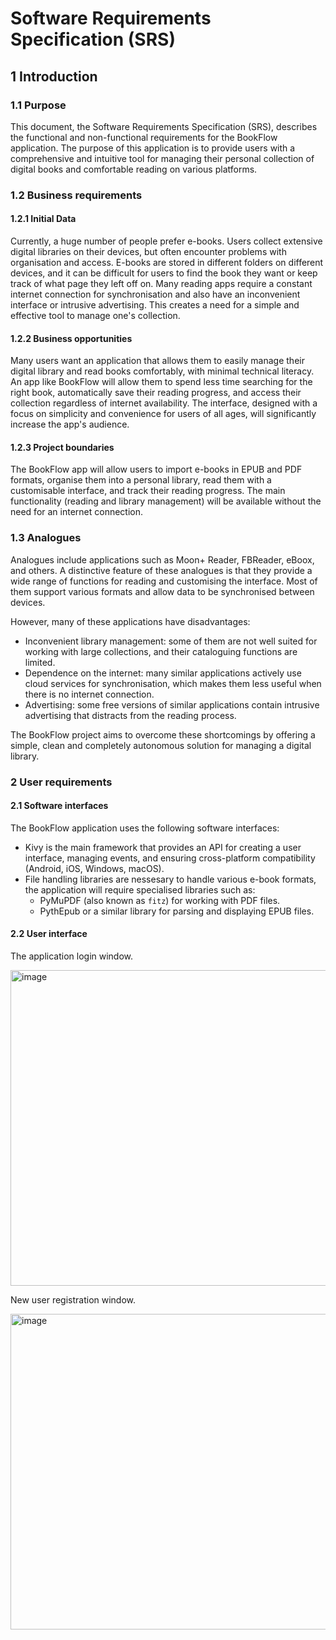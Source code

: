 # Software Requirements Specification (SRS)

## 1 Introduction

### 1.1 Purpose

This document, the Software Requirements Specification (SRS), describes the functional and non-functional requirements for the BookFlow application. The purpose of this application is to provide users with a comprehensive and intuitive tool for managing their personal collection of digital books and comfortable reading on various platforms.

### 1.2 Business requirements

#### 1.2.1 Initial Data

Currently, a huge number of people prefer e-books. Users collect extensive digital libraries on their devices, but often encounter problems with organisation and access. E-books are stored in different folders on different devices, and it can be difficult for users to find the book they want or keep track of what page they left off on. Many reading apps require a constant internet connection for synchronisation and also have an inconvenient interface or intrusive advertising. This creates a need for a simple and effective tool to manage one's collection.

#### 1.2.2 Business opportunities

Many users want an application that allows them to easily manage their digital library and read books comfortably, with minimal technical literacy. An app like BookFlow will allow them to spend less time searching for the right book, automatically save their reading progress, and access their collection regardless of internet availability. The interface, designed with a focus on simplicity and convenience for users of all ages, will significantly increase the app's audience.

#### 1.2.3 Project boundaries

The BookFlow app will allow users to import e-books in EPUB and PDF formats, organise them into a personal library, read them with a customisable interface, and track their reading progress. The main functionality (reading and library management) will be available without the need for an internet connection.

### 1.3 Analogues

Analogues include applications such as Moon+ Reader, FBReader, eBoox, and others. A distinctive feature of these analogues is that they provide a wide range of functions for reading and customising the interface. Most of them support various formats and allow data to be synchronised between devices.

However, many of these applications have disadvantages:
- Inconvenient library management: some of them are not well suited for working with large collections, and their cataloguing functions are limited.
- Dependence on the internet: many similar applications actively use cloud services for synchronisation, which makes them less useful when there is no internet connection.
- Advertising: some free versions of similar applications contain intrusive advertising that distracts from the reading process.

The BookFlow project aims to overcome these shortcomings by offering a simple, clean and completely autonomous solution for managing a digital library.

### 2 User requirements

#### 2.1 Software interfaces

The BookFlow application uses the following software interfaces:

- Kivy is the main framework that provides an API for creating a user interface, managing events, and ensuring cross-platform compatibility (Android, iOS, Windows, macOS).
- File handling libraries are nessesary to handle various e-book formats, the application will require specialised libraries such as:
  - PyMuPDF (also known as `fitz`) for working with PDF files.
  - PythEpub or a similar library for parsing and displaying EPUB files.

#### 2.2 User interface

The application login window.

<img width="570" height="505" alt="image" src="https://github.com/user-attachments/assets/37011c87-9437-490f-b514-bace147cfd5f" />

New user registration window.

<img width="570" height="505" alt="image" src="https://github.com/user-attachments/assets/0d469686-0d5e-4fec-a984-d261138e9e84" />


